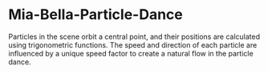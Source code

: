 # Mia-Bella-Particle-Dance
Particles in the scene orbit a central point, and their positions are calculated using trigonometric functions. The speed and direction of each particle are influenced by a unique speed factor to create a natural flow in the particle dance.
